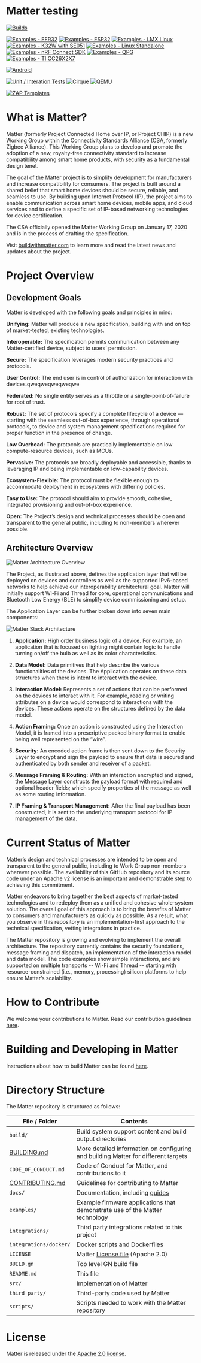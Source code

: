 # Matter testing

[![Builds](https://github.com/project-chip/connectedhomeip/workflows/Builds/badge.svg)](https://github.com/project-chip/connectedhomeip/actions/workflows/build.yaml)

[![Examples - EFR32](https://github.com/project-chip/connectedhomeip/workflows/Build%20example%20-%20EFR32/badge.svg)](https://github.com/project-chip/connectedhomeip/actions/workflows/examples-efr32.yaml)
[![Examples - ESP32](https://github.com/project-chip/connectedhomeip/workflows/Build%20example%20-%20ESP32/badge.svg)](https://github.com/project-chip/connectedhomeip/actions/workflows/examples-esp32.yaml)
[![Examples - i.MX Linux](https://github.com/project-chip/connectedhomeip/workflows/Build%20example%20-%20i.MX%20Linux/badge.svg)](https://github.com/project-chip/connectedhomeip/actions/workflows/examples-linux-imx.yaml)
[![Examples - K32W with SE051](https://github.com/project-chip/connectedhomeip/workflows/Build%20example%20-%20K32W%20with%20SE051/badge.svg)](https://github.com/project-chip/connectedhomeip/actions/workflows/examples-k32w.yaml)
[![Examples - Linux Standalone](https://github.com/project-chip/connectedhomeip/workflows/Build%20example%20-%20Linux%20Standalone/badge.svg)](https://github.com/project-chip/connectedhomeip/actions/workflows/examples-linux-standalone.yaml)
[![Examples - nRF Connect SDK](https://github.com/project-chip/connectedhomeip/workflows/Build%20example%20-%20nRF%20Connect%20SDK/badge.svg)](https://github.com/project-chip/connectedhomeip/actions/workflows/examples-nrfconnect.yaml)
[![Examples - QPG](https://github.com/project-chip/connectedhomeip/workflows/Build%20example%20-%20QPG/badge.svg)](https://github.com/project-chip/connectedhomeip/actions/workflows/examples-qpg.yaml)
[![Examples - TI CC26X2X7](https://github.com/project-chip/connectedhomeip/workflows/Build%20example%20-%20TI%20CC26X2X7/badge.svg)](https://github.com/project-chip/connectedhomeip/actions/workflows/examples-cc13x2x7_26x2x7.yaml)

[![Android](https://github.com/project-chip/connectedhomeip/workflows/Android/badge.svg)](https://github.com/project-chip/connectedhomeip/actions/workflows/android.yaml)

[![Unit / Interation Tests](https://github.com/project-chip/connectedhomeip/workflows/Unit%20/%20Interation%20Tests/badge.svg)](https://github.com/project-chip/connectedhomeip/actions/workflows/unit_integration_test.yaml)
[![Cirque](https://github.com/project-chip/connectedhomeip/workflows/Cirque/badge.svg)](https://github.com/project-chip/connectedhomeip/actions/workflows/cirque.yaml)
[![QEMU](https://github.com/project-chip/connectedhomeip/workflows/QEMU/badge.svg)](https://github.com/project-chip/connectedhomeip/actions/workflows/qemu.yaml)

[![ZAP Templates](https://github.com/project-chip/connectedhomeip/workflows/ZAP/badge.svg)](https://github.com/project-chip/connectedhomeip/actions/workflows/zap_templates.yaml)

# What is Matter?

Matter (formerly Project Connected Home over IP, or Project CHIP) is a new
Working Group within the Connectivity Standards Alliance (CSA, formerly Zigbee
Alliance). This Working Group plans to develop and promote the adoption of a
new, royalty-free connectivity standard to increase compatibility among smart
home products, with security as a fundamental design tenet.

The goal of the Matter project is to simplify development for manufacturers and
increase compatibility for consumers. The project is built around a shared
belief that smart home devices should be secure, reliable, and seamless to use.
By building upon Internet Protocol (IP), the project aims to enable
communication across smart home devices, mobile apps, and cloud services and to
define a specific set of IP-based networking technologies for device
certification.

The CSA officially opened the Matter Working Group on January 17, 2020 and is in
the process of drafting the specification.

Visit [buildwithmatter.com](https://buildwithmatter.com) to learn more and read
the latest news and updates about the project.

# Project Overview

## Development Goals

Matter is developed with the following goals and principles in mind:

**Unifying:** Matter will produce a new specification, building with and on top
of market-tested, existing technologies.

**Interoperable:** The specification permits communication between any
Matter-certified device, subject to users’ permission.

**Secure:** The specification leverages modern security practices and protocols.

**User Control:** The end user is in control of authorization for interaction
with devices.qweqweqweqweqwe

**Federated:** No single entity serves as a throttle or a
single-point-of-failure for root of trust.

**Robust:** The set of protocols specify a complete lifecycle of a device —
starting with the seamless out-of-box experience, through operational protocols,
to device and system management specifications required for proper function in
the presence of change.

**Low Overhead:** The protocols are practically implementable on low
compute-resource devices, such as MCUs.

**Pervasive:** The protocols are broadly deployable and accessible, thanks to
leveraging IP and being implementable on low-capability devices.

**Ecosystem-Flexible:** The protocol must be flexible enough to accommodate
deployment in ecosystems with differing policies.

**Easy to Use:** The protocol should aim to provide smooth, cohesive, integrated
provisioning and out-of-box experience.

**Open:** The Project’s design and technical processes should be open and
transparent to the general public, including to non-members wherever possible.

## Architecture Overview

![Matter Architecture Overview](docs/images/CHIP_IP_pyramid.png)

The Project, as illustrated above, defines the application layer that will be
deployed on devices and controllers as well as the supported IPv6-based networks
to help achieve our interoperability architectural goal. Matter will initially
support Wi-Fi and Thread for core, operational communications and Bluetooth Low
Energy (BLE) to simplify device commissioning and setup.

The Application Layer can be further broken down into seven main components:

![Matter Stack Architecture](docs/images/CHIP_Arch_Pyramid.png)

1. **Application:** High order business logic of a device. For example, an
   application that is focused on lighting might contain logic to handle turning
   on/off the bulb as well as its color characteristics.

2. **Data Model:** Data primitives that help describe the various
   functionalities of the devices. The Application operates on these data
   structures when there is intent to interact with the device.

3. **Interaction Model:** Represents a set of actions that can be performed on
   the devices to interact with it. For example, reading or writing attributes
   on a device would correspond to interactions with the devices. These actions
   operate on the structures defined by the data model.

4. **Action Framing:** Once an action is constructed using the Interaction
   Model, it is framed into a prescriptive packed binary format to enable being
   well represented on the “wire”.

5. **Security:** An encoded action frame is then sent down to the Security Layer
   to encrypt and sign the payload to ensure that data is secured and
   authenticated by both sender and receiver of a packet.

6. **Message Framing & Routing:** With an interaction encrypted and signed, the
   Message Layer constructs the payload format with required and optional header
   fields; which specify properties of the message as well as some routing
   information.

7. **IP Framing & Transport Management:** After the final payload has been
   constructed, it is sent to the underlying transport protocol for IP
   management of the data.

# Current Status of Matter

Matter’s design and technical processes are intended to be open and transparent
to the general public, including to Work Group non-members wherever possible.
The availability of this GitHub repository and its source code under an Apache
v2 license is an important and demonstrable step to achieving this commitment.

Matter endeavors to bring together the best aspects of market-tested
technologies and to redeploy them as a unified and cohesive whole-system
solution. The overall goal of this approach is to bring the benefits of Matter
to consumers and manufacturers as quickly as possible. As a result, what you
observe in this repository is an implementation-first approach to the technical
specification, vetting integrations in practice.

The Matter repository is growing and evolving to implement the overall
architecture. The repository currently contains the security foundations,
message framing and dispatch, an implementation of the interaction model and
data model. The code examples show simple interactions, and are supported on
multiple transports -- Wi-Fi and Thread -- starting with resource-constrained
(i.e., memory, processing) silicon platforms to help ensure Matter’s
scalability.

# How to Contribute

We welcome your contributions to Matter. Read our contribution guidelines
[here](./CONTRIBUTING.md).

# Building and Developing in Matter

Instructions about how to build Matter can be found [here](./docs/README.md).

# Directory Structure

The Matter repository is structured as follows:

| File / Folder                          | Contents                                                                           |
| -------------------------------------- | ---------------------------------------------------------------------------------- |
| `build/`                               | Build system support content and build output directories                          |
| [BUILDING.md](docs/guides/BUILDING.md) | More detailed information on configuring and building Matter for different targets |
| `CODE_OF_CONDUCT.md`                   | Code of Conduct for Matter, and contributions to it                                |
| [CONTRIBUTING.md](./CONTRIBUTING.md)   | Guidelines for contributing to Matter                                              |
| `docs/`                                | Documentation, including [guides](./docs/guides)                                   |
| `examples/`                            | Example firmware applications that demonstrate use of the Matter technology        |
| `integrations/`                        | Third party integrations related to this project                                   |
| `integrations/docker/`                 | Docker scripts and Dockerfiles                                                     |
| `LICENSE`                              | Matter [License file](./LICENSE) (Apache 2.0)                                      |
| `BUILD.gn`                             | Top level GN build file                                                            |
| `README.md`                            | This file                                                                          |
| `src/`                                 | Implementation of Matter                                                           |
| `third_party/`                         | Third-party code used by Matter                                                    |
| `scripts/`                             | Scripts needed to work with the Matter repository                                  |

# License

Matter is released under the [Apache 2.0 license](./LICENSE).
